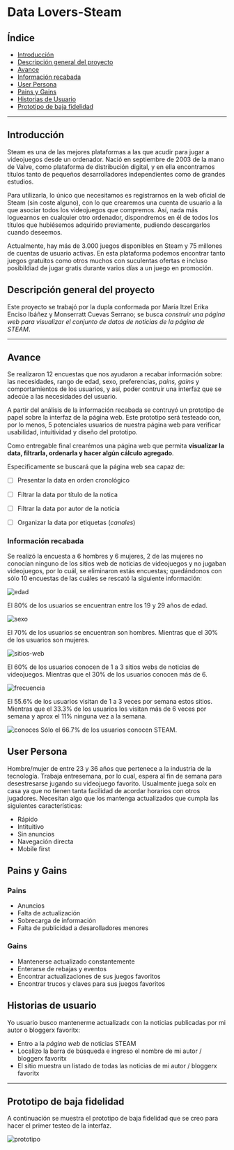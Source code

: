 # Data Lovers-Steam

## Índice

- [Introducción](#introducción)
- [Descripción general del proyecto](#descripción-general-del-proyecto)
- [Avance](#avance)
- [Información recabada](#información-recabada)
- [User Persona](#user-persona)
- [Pains y Gains](#pains-y-gains)
- [Historias de Usuario](#historias-de-usuario)
- [Prototipo de baja fidelidad](#prototipo-de-baja-fidelidad)

---

## Introducción

Steam es una de las mejores plataformas a las que acudir para jugar a videojuegos desde un ordenador. Nació en septiembre de 2003 de la mano de Valve, como plataforma de distribución digital, y en ella encontramos títulos tanto de pequeños desarrolladores independientes como de grandes estudios.

Para utilizarla, lo único que necesitamos es registrarnos en la web oficial de Steam (sin coste alguno), con lo que crearemos una cuenta de usuario a la que asociar todos los videojuegos que compremos. Así, nada más loguearnos en cualquier otro ordenador, dispondremos en él de todos los títulos que hubiésemos adquirido previamente, pudiendo descargarlos cuando deseemos.

Actualmente, hay más de 3.000 juegos disponibles en Steam y 75 millones de cuentas de usuario activas. En esta plataforma podemos encontrar tanto juegos gratuitos como otros muchos con suculentas ofertas e incluso posibildiad de jugar gratis durante varios días a un juego en promoción.

## Descripción general del proyecto

Este proyecto se trabajó por la dupla conformada por María Itzel Erika Enciso Ibáñez y Monserratt Cuevas Serrano; se busca *construir una _página web_ para visualizar el conjunto de datos de noticias de la página de STEAM*.

---

## Avance

Se realizaron 12 encuestas que nos ayudaron a recabar información sobre: las necesidades, rango de edad, sexo, preferencias,  _pains, gains_ y comportamientos de los usuarios, y así, poder contruir una interfaz que se adecúe a las necesidades del usuario.

A partir del análisis de la información recabada se contruyó un prototipo de papel sobre la interfaz de la página web. Este prototipo será testeado con, por lo menos, 5 potenciales usuarios de nuestra página web para verificar usabilidad, intuitividad y diseño  del prototipo.

Como entregable final crearémos una página web que permita **visualizar la data,
filtrarla, ordenarla y hacer algún cálculo agregado**.

Especificamente se buscará que la página web sea capaz de:
- [ ] Presentar la data en orden cronológico
- [ ] Filtrar la data por título de la notica
- [ ] Filtrar la data por autor de la noticia
- [ ] Organizar la data por etiquetas (_canales_)


### Información recabada

Se realizó la encuesta a 6 hombres y 6 mujeres, 2 de las mujeres no conocían ninguno de los sitios web de noticias de videojuegos y no jugaban videojuegos, por lo cuál, se eliminaron estás encuestas; quedándonos con sólo 10 encuestas de las cuáles se rescató la siguiente información:

![edad](img-readme/edad.png)

El 80% de los usuarios se encuentran entre los 19 y 29 años de edad.


![sexo](img-readme/sexo.png)

El 70% de los usuarios se encuentran son hombres. Mientras que el 30% de los usuarios son mujeres.


![sitios-web](img-readme/sitios-web.png)

El 60% de los usuarios conocen de 1 a 3 sitios webs de noticias de videojuegos. Mientras que el 30% de los usuarios conocen más de 6.


![frecuencia](img-readme/frecuencia.png)

El 55.6% de los usuarios visitan de 1 a 3 veces por semana estos sitios. Mientras que el 33.3% de los usuarios los visitan más de 6 veces por semana y aprox el 11% ninguna vez a la semana.


![conoces](img-readme/conoces.png)
Sólo el 66.7% de los usuarios conocen STEAM.


## User Persona

Hombre/mujer de entre 23 y 36 años que pertenece a la industria de la tecnología. Trabaja entresemana, por lo cual, espera al fin de semana para desestresarse jugando su videojuego favorito. Usualmente juega solx en casa ya que no tienen tanta facilidad de acordar horarios con otros jugadores. Necesitan algo que los mantenga actualizados que cumpla las siguientes características:

- Rápido
- Intituitivo
- Sin anuncios
- Navegación directa
- Mobile first

## Pains y Gains

### Pains
- Anuncios
- Falta de actualización
- Sobrecarga de información
- Falta de publicidad a desarolladores menores

### Gains
- Mantenerse actualizado constantemente
- Enterarse de rebajas y eventos
- Encontrar actualizaciones de sus juegos favoritos
- Encontrar trucos y claves para sus juegos favoritos

## Historias de usuario

Yo usuario busco mantenerme actualizadx con la noticias publicadas por mi autor o bloggerx favoritx:

- Entro a la _página web_ de noticias STEAM
- Localizo la barra de búsqueda e ingreso el nombre de mi autor / bloggerx favoritx
- El sitio muestra un listado de todas las noticias de mi autor / bloggerx favoritx

---

## Prototipo de baja fidelidad

A continuación se muestra el prototipo de baja fidelidad que se creo para hacer el primer testeo de la interfaz.

![prototipo](img-readme/prototipo.jpeg)
